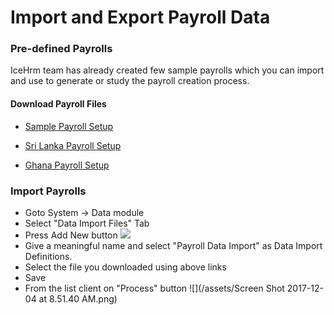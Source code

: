 # Import and Export Payroll Data

### Pre-defined Payrolls

IceHrm team has already created few sample payrolls which you can import and use to generate or study the payroll creation process.

#### Download Payroll Files
- [Sample Payroll Setup](https://s3.amazonaws.com/icehrm/payroll/Sample-Country-Payroll.txt)

- [Sri Lanka Payroll Setup](https://s3.amazonaws.com/icehrm/payroll/SriLanka-Payroll.txt)

- [Ghana Payroll Setup](https://s3.amazonaws.com/icehrm/payroll/Ghana-Payroll.txt)

### Import Payrolls

- Goto System -> Data module
- Select "Data Import Files" Tab
- Press Add New button
![](/assets/import-payroll.png)
- Give a meaningful name and select "Payroll Data Import" as Data Import Definitions.
- Select the file you downloaded using above links
- Save
- From the list client on "Process" button
![](/assets/Screen Shot 2017-12-04 at 8.51.40 AM.png)


